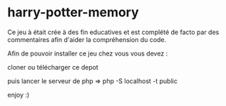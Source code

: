 # harry-potter-memory
Ce jeu à était crée à des fin educatives et est complété de facto par des commentaires afin d'aider la compréhension du code.

Afin de pouvoir installer ce jeu chez vous vous devez :

cloner ou télécharger ce depot

puis lancer le serveur de php => php -S localhost<votre port> -t public

enjoy :)
